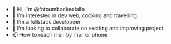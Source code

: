 - 👋 Hi, I’m @fatoumbackediallo
- 👀 I’m interested in dev web, cooking and travelling.
- 🌱 I’m a fullstack developper
- 💞️ I’m looking to collaborate on exciting and improving project.
- 📫 How to reach me : by mail or phone

<!---
fatoumbackediallo/fatoumbackediallo is a ✨ special ✨ repository because its `README.md` (this file) appears on your GitHub profile.
You can click the Preview link to take a look at your changes.
--->
